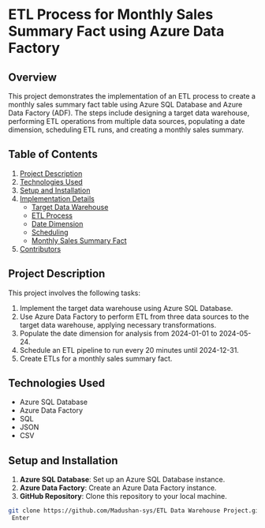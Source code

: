 # ETL Process for Monthly Sales Summary Fact using Azure Data Factory

## Overview

This project demonstrates the implementation of an ETL process to create a monthly sales summary fact table using Azure SQL Database and Azure Data Factory (ADF). The steps include designing a target data warehouse, performing ETL operations from multiple data sources, populating a date dimension, scheduling ETL runs, and creating a monthly sales summary.

## Table of Contents

1. [Project Description](#project-description)
2. [Technologies Used](#technologies-used)
3. [Setup and Installation](#setup-and-installation)
4. [Implementation Details](#implementation-details)
    - [Target Data Warehouse](#target-data-warehouse)
    - [ETL Process](#etl-process)
    - [Date Dimension](#date-dimension)
    - [Scheduling](#scheduling)
    - [Monthly Sales Summary Fact](#monthly-sales-summary-fact)
5. [Contributors](#contributors)

## Project Description

This project involves the following tasks:

1. Implement the target data warehouse using Azure SQL Database.
2. Use Azure Data Factory to perform ETL from three data sources to the target data warehouse, applying necessary transformations.
3. Populate the date dimension for analysis from 2024-01-01 to 2024-05-24.
4. Schedule an ETL pipeline to run every 20 minutes until 2024-12-31.
5. Create ETLs for a monthly sales summary fact.

## Technologies Used

- Azure SQL Database
- Azure Data Factory
- SQL
- JSON
- CSV

## Setup and Installation

1. **Azure SQL Database**: Set up an Azure SQL Database instance.
2. **Azure Data Factory**: Create an Azure Data Factory instance.
3. **GitHub Repository**: Clone this repository to your local machine.

```bash
git clone https://github.com/Madushan-sys/ETL Data Warehouse Project.git
￼Enter
